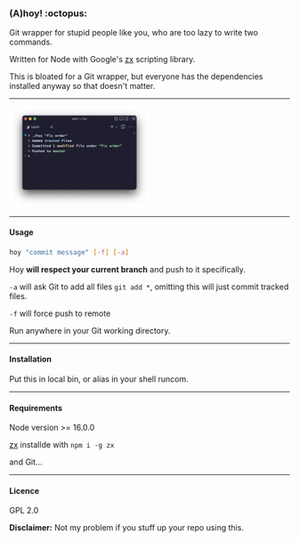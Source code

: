 <h3 align="centre"> (A)hoy! :octopus: </h3>

Git wrapper for stupid people like you, who are too lazy to write two commands.

Written for Node with Google's [zx](https://github.com/google/zx) scripting library.

This is bloated for a Git wrapper, but everyone has the dependencies installed anyway so that doesn't matter.

---

<img align="centre" src="screenshot.png" width="50%" title="Sample">

---

#### Usage

```sh
hoy "commit message" [-f] [-a]
```

Hoy **will respect your current branch** and push to it specifically.

`-a` will ask Git to add all files `git add *`, omitting this will just commit tracked files.

`-f` will force push to remote

Run anywhere in your Git working directory.

---

#### Installation

Put this in local bin, or alias in your shell runcom.

---

#### Requirements

Node version >= 16.0.0

[zx](https://github.com/google/zx) installde with `npm i -g zx`

and Git...

---

#### Licence

GPL 2.0

**Disclaimer:** Not my problem if you stuff up your repo using this.
